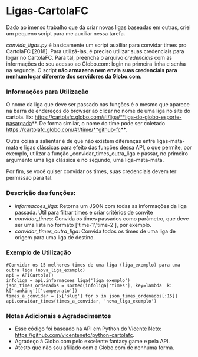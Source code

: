 # Ligas-CartolaFC

Dado ao imenso trabalho que dá criar novas ligas baseadas em outras, criei um pequeno script para me auxiliar nessa tarefa.

_convida_ligas.py_ é basicamente um script auxiliar para convidar times pro CartolaFC [2018]. Para utilizá-las, é preciso utilizar suas credenciais para logar no CartolaFC. Para tal, preencha o arquivo _credenciais_ com as informações de seu acesso ao Globo.com: login na primeira linha e senha na segunda. O script **não armazena nem envia suas credenciais para nenhum lugar diferente dos servidores da Globo.com**.


### Informações para Utilização	

O nome da liga que deve ser passado nas funções é o mesmo que aparece na barra de endereços do browser ao clicar no nome de uma liga no site do cartola. Ex: https://cartolafc.globo.com/#!/liga/**liga-do-globo-esporte-pasargada**. De forma similar, o nome do time pode ser coletado https://cartolafc.globo.com/#!/time/**github-fc**.

Outra coisa a salientar é de que não existem diferenças entre ligas-mata-mata e ligas clássicas para efeito das funções dessa API, o que permite, por exemplo, utilizar a função _convidar_times_outra_liga e passar, no primeiro argumento uma liga clássica e no segundo, uma liga-mata-mata.

Por fim, se você quiser convidar os times, suas credenciais devem ter permissão para tal.

### Descrição das funções:

- *informacoes_liga*: Retorna um JSON com todas as informações da liga passada. Útil para filtrar times e criar critérios de convite 
 - *convidar_times*: Convida os times passados como parâmetro, que deve ser uma lista no formato ['time-1','time-2'], por exemplo.
 - *convidar_times_outra_liga*: Convida todos os times de uma liga de origem para uma liga de destino.

### Exemplo de Utilização
	
    #Convidar os 15 melhores times de uma liga (liga_exemplo) para uma outra liga (nova_liga_exemplo)
    api = APICartola()
    infoliga = api.informacoes_liga('liga_exemplo')
    json_times_ordenados = sorted(infoliga['times'], key=lambda  k: k['ranking']['campeonato'])
    times_a_convidar = [x['slug'] for x in json_times_ordenados[:15]]
    api.convidar_times(times_a_convidar, 'nova_liga_exemplo')

### Notas Adicionais e Agradecimentos

- Esse código foi baseado na API em Python do Vicente Neto: https://github.com/vicenteneto/python-cartolafc.
- Agradeço à Globo.com pelo excelente fantasy game e pela API.
- Atesto que não sou afiliado com a Globo.com de nenhuma forma.
